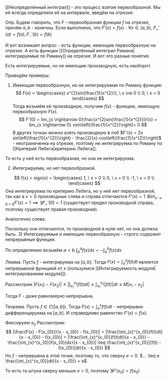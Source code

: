 [[Неопределённый интеграл]] - это процесс взятия первообразной. Мы её всегда определяли её на интервале, введём на отрезке:

Опр. Будем говорить, что $F$ - первообразная функции $f$ на отрезке, причём $a, b$ - конечны.
Если выполнено, что $F'(x) = f(x) : \forall x \in (a, b)$, $F_{+}'(a) = f(a), F_{-}'(b) = f(b)$

И вот возникает вопрос - есть функции, имеющие первообразную на отрезке. А есть функции [[Определённый интеграл Римана|интегрируемые по Риману]] на отрезке. И вот это разные понятия.

Есть интегрируемые, но не имеющие производную, есть наоборот.

Приведём примеры:
1) Имеющая первообразную, но не интегрируемая по Риману функция:
$$
F(x) = \begin{cases}
x^{2}sin(\frac{1}{x^{2}}), \ x \ne 0 \\
0, \ x = 0
\end{cases}
$$
Тогда возьмём её производную, получим $f(x)$ - функцию, имеющую первообразную $F(x)$.
$$
F'(0) = lim_{x \rightarrow 0}\frac{x^{2}sin(\frac{1}{x^{2}})}{x} = lim_{x \rightarrow 0} xsin\left(\frac{1}{x^{2}}\right)= 0
$$
В других точках можно взять производную в лоб
$F'(x) = 2x sin\left(\frac{1}{x^{2}}\right) - \frac{2}{x} cos\left(\frac{1}{x^{2}}\right)$ - неограниченна на отрезке, поэтому не интегрируема по Риману по [[Критерий Лебега|критерию Лебега]].

То есть у неё есть первообразная, но она не интегрируема.

2) Интегрируема, но нет первообразной.

$$
f(x) = sign(x) = \begin{cases}
1, \ x > 0 \\
0, \ x = 0 \\
-1, \ x < 0 \\
\end{cases}
$$
Она интегрируема по критерию Лебега, но у неё нет первообразной, так как в $x = 0$ производные слева и справа отличаются
$F'(x) = 1$
$\exists lim_{x \rightarrow 0 + 0} F'(x) = 1 \implies \exists F_{+}'(0) = 1$ (существует предел производной справа, поэтому существует правая производная).

Аналогично слева.

Поскольку они отличаются, то производной в нуле нет, но она должна быть.
3) Интегрируемые и имеющие первообразную - строго содержит непрерывные функции.

По определению возьмём
$a < b$
$\int_{b}^{a}f(x)dx = -\int_{a}^{b}f(x)dx$



Лемма. Пусть $f$ - интегрируема на $[a, b]$. Тогда $F(x) = \int_{a}^{x}f(t)dt$ является непрерывной функцией от $x$ (пользуемся [[Интегрируемость модуля|интегрированием модуля]]).

Рассмотрим $|F(x_{1}) - F(x_{2})| \leq |\int_{x_{1}}^{x_{2}}f(t)dt| \leq \int_{x_{1}}^{x_{2}} |f(t)|dt \leq M|x_{1} - x_{2}|$

Тогда $F$ - даже равномерно непрерывна.

Теорема. Пусть $f \in C([a, b])$. Тогда $F(x) = \int_{a}^{x}f(t)dt$ - непрерывно дифференцируема на $[a, b]$.
И справедливо равенство $F'(x) = f(x)$.

Фиксируем $x_{0}$
Рассмотрим:
$$
|\frac{F(x) - F(x_{0})}{x - x_{0}} - f(x_{0})| = |\frac{\int_{x}^{x_{0}}f(t)dt}{x - x_{0}} - f(x_{0})| = |\frac{\int_{x}^{x_{0}}f(t)dt}{x - x_{0}} - \frac{\int_{x}^{x_{0}}f(x_{0})dx}{x - x_{0}}| \leq \frac{\int_{x}^{x_{0}}|f(t) - f(x_{0})|dt}{x - x_{0}}
$$
Но $f$ - непрерывна в этой точке, поэтому то, что сверху $e < 0$.
$... \leq e \frac{\int_{x}^{x_{0}}dt}{x - x_{0}} = e$

То есть та штука сверху меньше $e > 0$, поэтому $\exists F'(x_{0}) = f(x_{0})$





